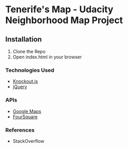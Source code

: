 # Tenerife's Map - Udacity Neighborhood Map Project


## Installation

1. Clone the Repo
2. Open index.html in your browser


### Technologies Used

* [Knockout.js](http://knockoutjs.com/)
* [jQuery](http://jquery.com)

### APIs

* [Google Maps](https://developers.google.com/maps/)
* [FourSquare](https://developer.foursquare.com/)

### References

* StackOverflow

